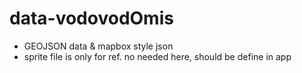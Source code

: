 # data-vodovodOmis
- GEOJSON data & mapbox style json
- sprite file is only for ref. no needed here, should be define in app
